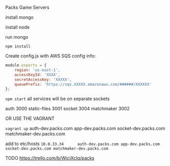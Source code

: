 Packs Game Servers

install mongo

install node

run mongo

``npm install``

Create config.js with AWS SQS config info:

```javascript
module.exports = {
	region: 'us-east-1',
	accessKeyId: 'XXXX',
	secretAccessKey: 'XXXXX',
	queuePrefix: 'https://sqs.XXXXX.amazonaws.com/######/XXXXXX'
};
```

``npm start``
all services will be on separate sockets

auth			3000
static-files	3001
socket			3004
matchmaker 		3002


OR USE THE VAGRANT

``vagrant up``
auth-dev.packs.com
app-dev.packs.com
socket-dev.packs.com
matchmaker-dev.packs.com

add to etc/hosts
``10.0.33.34      auth-dev.packs.com app-dev.packs.com socket-dev.packs.com matchmaker-dev.packs.com``

TODO
https://trello.com/b/WiciXcIq/packs